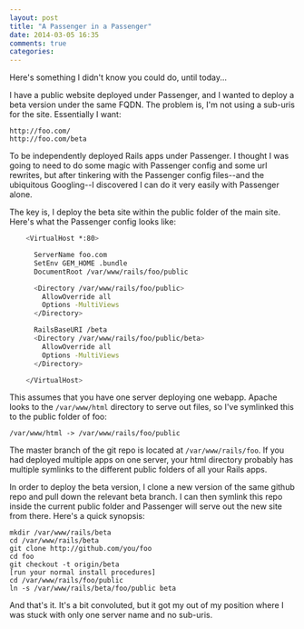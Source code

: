 ```yaml
---
layout: post
title: "A Passenger in a Passenger"
date: 2014-03-05 16:35
comments: true
categories:
---
```


Here's something I didn't know you could do, until today...

I have a public website deployed under Passenger, and I wanted to deploy a beta version under the same FQDN.  The problem is, I'm not using a
sub-uris for the site.  Essentially I want:

    http://foo.com/
    http://foo.com/beta

To be independently deployed Rails apps under Passenger.  I thought I was going to need to do some magic with Passenger config and some url
rewrites, but after tinkering with the Passenger config files--and the ubiquitous Googling--I discovered I can do it very easily with
Passenger alone.

The key is, I deploy the beta site within the public folder of the main site.  Here's what the Passenger config looks like:

``` bash
    <VirtualHost *:80>

      ServerName foo.com
      SetEnv GEM_HOME .bundle
      DocumentRoot /var/www/rails/foo/public

      <Directory /var/www/rails/foo/public>
        AllowOverride all
        Options -MultiViews
      </Directory>

      RailsBaseURI /beta
      <Directory /var/www/rails/foo/public/beta>
        AllowOverride all
        Options -MultiViews
      </Directory>

    </VirtualHost>
```

This assumes that you have one server deploying one webapp.  Apache looks to the `/var/www/html` directory to serve out files, so I've symlinked this
to the public folder of foo:

    /var/www/html -> /var/www/rails/foo/public

The master branch of the git repo is located at `/var/www/rails/foo`. If you had deployed multiple apps on one server, your html directory probably has
multiple symlinks to the different public folders of all your Rails apps.

In order to deploy the beta version, I clone a new version of the same github repo and pull down the relevant beta branch.  I can then symlink this
repo inside the current public folder and Passenger will serve out the new site from there.  Here's a quick synopsis:

    mkdir /var/www/rails/beta
    cd /var/www/rails/beta
    git clone http://github.com/you/foo
    cd foo
    git checkout -t origin/beta
    [run your normal install procedures]
    cd /var/www/rails/foo/public
    ln -s /var/www/rails/beta/foo/public beta

And that's it.  It's a bit convoluted, but it got my out of my position where I was stuck with only one server name and no sub-uris.
